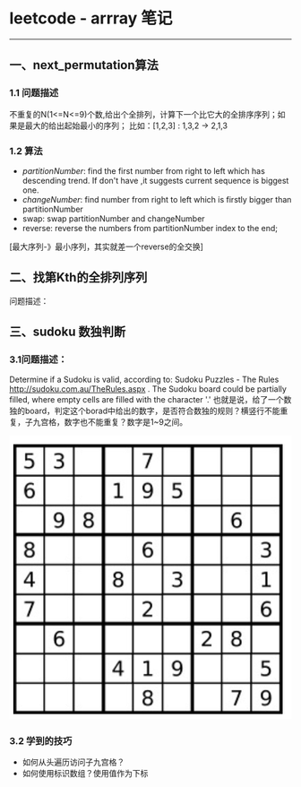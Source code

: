 # leetcode - arrray 笔记

-------

## 一、next_permutation算法

### 1.1 问题描述

不重复的N(1<=N<=9)个数,给出个全排列，计算下一个比它大的全排序序列；如果是最大的给出起始最小的序列；
比如：[1,2,3] : 1,3,2 -> 2,1,3

### 1.2 算法

* *partitionNumber*: find the first number from right to left which has descending trend. If don't have ,it suggests current sequence is biggest one. 
* *changeNumber*: find number from right to left which is firstly bigger than  partitionNumber 
* swap: swap partitionNumber and changeNumber
* reverse: reverse the numbers from partitionNumber index to the end;

[最大序列-》最小序列，其实就差一个reverse的全交换]





## 二、找第Kth的全排列序列 


问题描述：




## 三、sudoku 数独判断

### 3.1问题描述：
Determine if a Sudoku is valid, according to: Sudoku Puzzles - The Rules http://sudoku.com.au/TheRules.aspx . The Sudoku board could be partially filled, where empty cells are filled with the character '.' 
也就是说，给了一个数独的board，判定这个borad中给出的数字，是否符合数独的规则？横竖行不能重复，子九宫格，数字也不能重复？数字是1~9之间。

![-w450](media/15123848085730/15124567497944.jpg)


### 3.2 学到的技巧

* 如何从头遍历访问子九宫格？
* 如何使用标识数组？使用值作为下标



##



